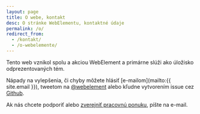 ```yaml
---
layout: page
title: O webe, kontakt
desc: O stránke WebElementu, kontaktné údaje
permalink: /o/
redirect_from:
  - /kontakt/
  - /o-webelemente/
---
```


Tento web vznikol spolu a akciou WebElement a primárne slúži ako úložisko odprezentovaných tém.

Nápady na vylepšenia, či chyby môžete hlásiť [e-mailom](mailto:{{ site.email }}), tweetom na [@webelement](https://twitter.com/webelement)
alebo kľudne vytvorením issue cez [Github](https://github.com/webelement/webelement.github.io/issues).

Ak nás chcete podporiť alebo [zverejniť pracovnú ponuku](https://gist.github.com/ujovlado/84a4634c7efb2bdc47bd), píšte na e-mail.